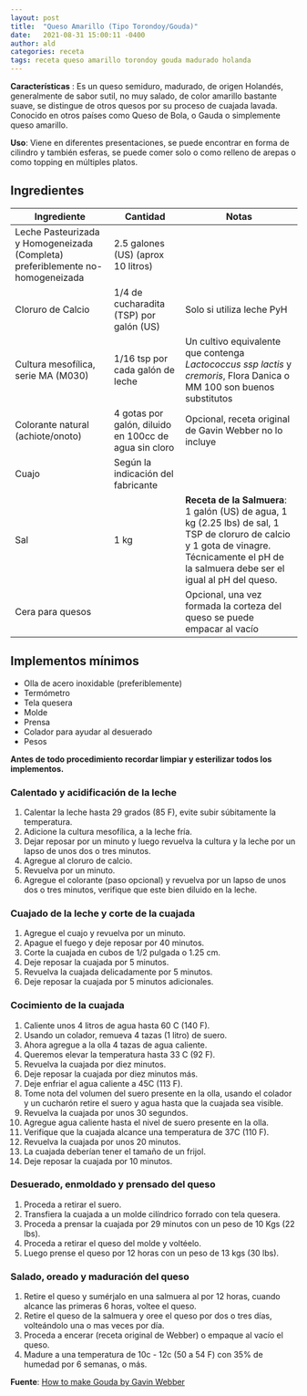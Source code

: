 ```yaml
---
layout: post
title:  "Queso Amarillo (Tipo Torondoy/Gouda)"
date:   2021-08-31 15:00:11 -0400
author: ald
categories: receta
tags: receta queso amarillo torondoy gouda madurado holanda
---
```


**Características** : Es un queso semiduro, madurado, de origen Holandés, generalmente de sabor sutil, no muy salado, de color amarillo bastante suave, se distingue de otros quesos por su proceso de cuajada lavada. Conocido en otros países como Queso de Bola, o Gauda o simplemente queso amarillo.

**Uso**: Viene en diferentes presentaciones, se puede encontrar en forma de cilindro y también esferas, se puede comer solo o como relleno de arepas o como topping en múltiples platos.

## Ingredientes

Ingrediente | Cantidad | Notas
------------| ---------| -----
Leche Pasteurizada y Homogeneizada (Completa) preferiblemente no-homogeneizada | 2.5 galones (US) (aprox 10 litros) |
Cloruro de Calcio | 1/4 de cucharadita (TSP) por galón (US) | Solo si utiliza leche PyH
Cultura mesofílica, serie MA (M030) | 1/16 tsp por cada galón de leche | Un cultivo equivalente que contenga *Lactococcus ssp lactis* y *cremoris*, Flora Danica o MM 100 son buenos substitutos
Colorante natural (achiote/onoto) | 4 gotas por galón, diluido en 100cc de agua sin cloro | Opcional, receta original de Gavin Webber no lo incluye 
Cuajo | Según la indicación del fabricante | 
Sal | 1 kg | **Receta de la Salmuera**: 1 galón (US) de agua, 1 kg (2.25 lbs) de sal, 1 TSP de cloruro de calcio y 1 gota de vinagre. Técnicamente el pH de la salmuera debe ser el igual al pH del queso.
Cera para quesos | | Opcional, una vez formada la corteza del queso se puede empacar al vacío

## Implementos mínimos

- Olla de acero inoxidable (preferiblemente)
- Termómetro
- Tela quesera
- Molde
- Prensa
- Colador para ayudar al desuerado
- Pesos

**Antes de todo procedimiento recordar limpiar y esterilizar todos los implementos.**

### Calentado y acidificación de la leche

1. Calentar la leche hasta 29 grados (85 F), evite subir súbitamente la temperatura.
2. Adicione la cultura mesofílica, a la leche fría.
3. Dejar reposar por un minuto y luego revuelva la cultura y la leche por un lapso de unos dos o tres minutos.
4. Agregue al cloruro de calcio.
5. Revuelva por un minuto.
6. Agregue el colorante (paso opcional) y revuelva por un lapso de unos dos o tres minutos, verifique que este bien diluido en la leche.

### Cuajado de la leche y corte de la cuajada

1. Agregue el cuajo y revuelva por un minuto.
2. Apague el fuego y deje reposar por 40 minutos.
3.  Corte la cuajada en cubos de 1/2 pulgada o 1.25 cm.
4.  Deje reposar la cuajada por 5 minutos.
5.  Revuelva la cuajada delicadamente por 5 minutos.
6.  Deje reposar la cuajada por 5 minutos adicionales.

### Cocimiento de la cuajada

1.  Caliente unos 4 litros de agua hasta 60 C (140 F).
2.  Usando un colador, remueva 4 tazas (1 litro) de suero.
3.  Ahora agregue a la olla 4 tazas de agua caliente.
4.  Queremos elevar la temperatura hasta 33 C (92 F).
5.  Revuelva la cuajada por diez minutos.
6.  Deje reposar la cuajada por diez minutos más.
7.  Deje enfriar el agua caliente a 45C (113 F).
8.  Tome nota del volumen del suero presente en la olla, usando el colador y un cucharón retire el suero y agua hasta que la cuajada sea visible.
9.  Revuelva la cuajada por unos 30 segundos.
10. Agregue agua caliente hasta el nivel de suero presente en la olla.
11. Verifique que la cuajada alcance una temperatura de 37C (110 F).
12. Revuelva la cuajada por unos 20 minutos.
13. La cuajada deberían tener el tamaño de un frijol.
14. Deje reposar la cuajada por 10 minutos.

### Desuerado, enmoldado y prensado del queso

1. Proceda a retirar el suero.
2. Transfiera la cuajada a un molde cilíndrico forrado con tela quesera.
3.  Proceda a prensar la cuajada por 29 minutos con un peso de 10 Kgs (22 lbs).
4.  Proceda a retirar el queso del molde y voltéelo.
5.  Luego prense el queso por 12 horas con un peso de 13 kgs (30 lbs).

### Salado, oreado y maduración del queso

1.  Retire el queso y sumérjalo en una salmuera al por 12 horas, cuando alcance las primeras 6 horas, voltee el queso.
2.  Retire el queso de la salmuera y oree el queso por dos o tres días, volteándolo una o mas veces por día.
3.  Proceda a encerar (receta original de Webber) o empaque al vacío el queso.
4.  Madure a una temperatura de 10c - 12c (50 a 54 F) con 35% de humedad por 6 semanas, o más. 

**Fuente**: [How to make Gouda by Gavin Webber](https://www.youtube.com/watch?v=2iwYqfTUtXo)